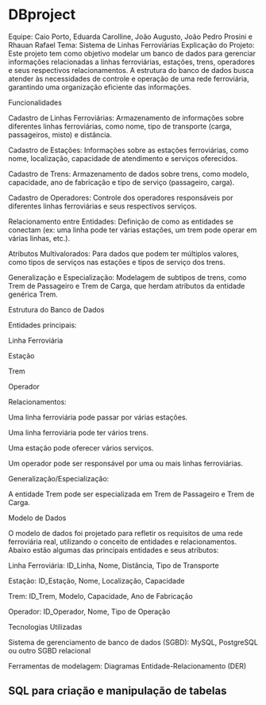 # DBproject
Equipe: Caio Porto, Eduarda Carolline, João Augusto, João Pedro Prosini e Rhauan Rafael
Tema: Sistema de Linhas Ferroviárias
Explicação do Projeto: Este projeto tem como objetivo modelar um banco de dados para gerenciar informações relacionadas a linhas ferroviárias, estações, trens, operadores e seus respectivos relacionamentos. A estrutura do banco de dados busca atender às necessidades de controle e operação de uma rede ferroviária, garantindo uma organização eficiente das informações.

Funcionalidades

Cadastro de Linhas Ferroviárias: Armazenamento de informações sobre diferentes linhas ferroviárias, como nome, tipo de transporte (carga, passageiros, misto) e distância.

Cadastro de Estações: Informações sobre as estações ferroviárias, como nome, localização, capacidade de atendimento e serviços oferecidos.

Cadastro de Trens: Armazenamento de dados sobre trens, como modelo, capacidade, ano de fabricação e tipo de serviço (passageiro, carga).

Cadastro de Operadores: Controle dos operadores responsáveis por diferentes linhas ferroviárias e seus respectivos serviços.

Relacionamento entre Entidades: Definição de como as entidades se conectam (ex: uma linha pode ter várias estações, um trem pode operar em várias linhas, etc.).

Atributos Multivalorados: Para dados que podem ter múltiplos valores, como tipos de serviços nas estações e tipos de serviço dos trens.

Generalização e Especialização: Modelagem de subtipos de trens, como Trem de Passageiro e Trem de Carga, que herdam atributos da entidade genérica Trem.

Estrutura do Banco de Dados

Entidades principais:

Linha Ferroviária

Estação

Trem

Operador

Relacionamentos:

Uma linha ferroviária pode passar por várias estações.

Uma linha ferroviária pode ter vários trens.

Uma estação pode oferecer vários serviços.

Um operador pode ser responsável por uma ou mais linhas ferroviárias.

Generalização/Especialização:

A entidade Trem pode ser especializada em Trem de Passageiro e Trem de Carga.

Modelo de Dados

O modelo de dados foi projetado para refletir os requisitos de uma rede ferroviária real, utilizando o conceito de entidades e relacionamentos. Abaixo estão algumas das principais entidades e seus atributos:

Linha Ferroviária: ID_Linha, Nome, Distância, Tipo de Transporte

Estação: ID_Estação, Nome, Localização, Capacidade

Trem: ID_Trem, Modelo, Capacidade, Ano de Fabricação

Operador: ID_Operador, Nome, Tipo de Operação

Tecnologias Utilizadas

Sistema de gerenciamento de banco de dados (SGBD): MySQL, PostgreSQL ou outro SGBD relacional

Ferramentas de modelagem: Diagramas Entidade-Relacionamento (DER)

SQL para criação e manipulação de tabelas
--------------------------------------------------
